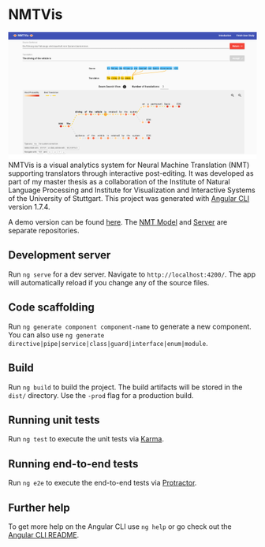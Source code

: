 # NMTVis
![NMTVis](src/assets/nmtvis-screenshot.png)
NMTVis is a visual analytics system for Neural Machine Translation (NMT) supporting translators through interactive post-editing.
It was developed as part of my master thesis as a collaboration of the Institute of Natural Language Processing and Institute for Visualization and Interactive Systems of the University of Stuttgart.
This project was generated with [Angular CLI](https://github.com/angular/angular-cli) version 1.7.4.

A demo version can be found [here](http:/nmtvis.paul-kuznecov.de/register).
The [NMT Model](https://github.com/kuznecpl/nmtvis-model) and [Server](https://github.com/kuznecpl/nmtvis-server) are separate repositories.

## Development server

Run `ng serve` for a dev server. Navigate to `http://localhost:4200/`. The app will automatically reload if you change any of the source files.

## Code scaffolding

Run `ng generate component component-name` to generate a new component. You can also use `ng generate directive|pipe|service|class|guard|interface|enum|module`.

## Build

Run `ng build` to build the project. The build artifacts will be stored in the `dist/` directory. Use the `-prod` flag for a production build.

## Running unit tests

Run `ng test` to execute the unit tests via [Karma](https://karma-runner.github.io).

## Running end-to-end tests

Run `ng e2e` to execute the end-to-end tests via [Protractor](http://www.protractortest.org/).

## Further help

To get more help on the Angular CLI use `ng help` or go check out the [Angular CLI README](https://github.com/angular/angular-cli/blob/master/README.md).
